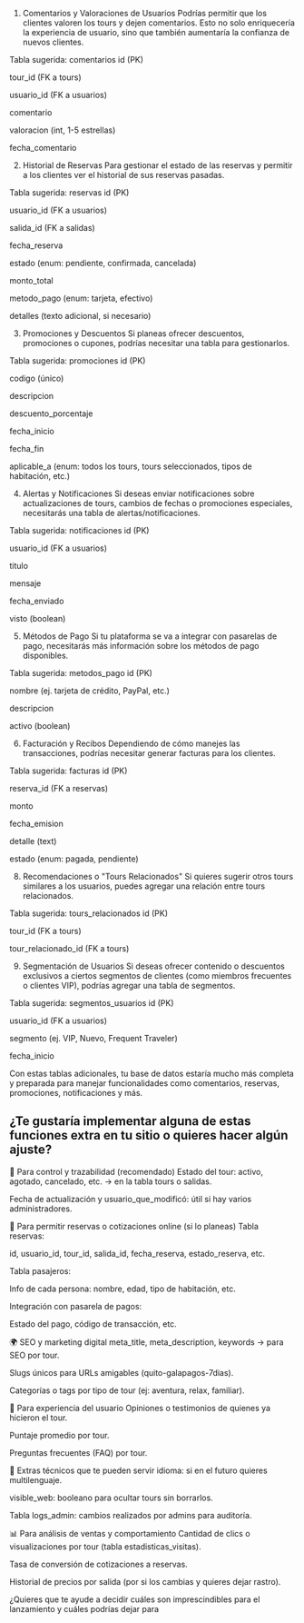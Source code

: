 1. Comentarios y Valoraciones de Usuarios
Podrías permitir que los clientes valoren los tours y dejen comentarios. Esto no solo enriquecería la experiencia de usuario, sino que también aumentaría la confianza de nuevos clientes.

Tabla sugerida: comentarios
id (PK)

tour_id (FK a tours)

usuario_id (FK a usuarios)

comentario

valoracion (int, 1-5 estrellas)

fecha_comentario

2. Historial de Reservas
Para gestionar el estado de las reservas y permitir a los clientes ver el historial de sus reservas pasadas.

Tabla sugerida: reservas
id (PK)

usuario_id (FK a usuarios)

salida_id (FK a salidas)

fecha_reserva

estado (enum: pendiente, confirmada, cancelada)

monto_total

metodo_pago (enum: tarjeta, efectivo)

detalles (texto adicional, si necesario)

3. Promociones y Descuentos
Si planeas ofrecer descuentos, promociones o cupones, podrías necesitar una tabla para gestionarlos.

Tabla sugerida: promociones
id (PK)

codigo (único)

descripcion

descuento_porcentaje

fecha_inicio

fecha_fin

aplicable_a (enum: todos los tours, tours seleccionados, tipos de habitación, etc.)

4. Alertas y Notificaciones
Si deseas enviar notificaciones sobre actualizaciones de tours, cambios de fechas o promociones especiales, necesitarás una tabla de alertas/notificaciones.

Tabla sugerida: notificaciones
id (PK)

usuario_id (FK a usuarios)

titulo

mensaje

fecha_enviado

visto (boolean)

5. Métodos de Pago
Si tu plataforma se va a integrar con pasarelas de pago, necesitarás más información sobre los métodos de pago disponibles.

Tabla sugerida: metodos_pago
id (PK)

nombre (ej. tarjeta de crédito, PayPal, etc.)

descripcion

activo (boolean)

6. Facturación y Recibos
Dependiendo de cómo manejes las transacciones, podrías necesitar generar facturas para los clientes.

Tabla sugerida: facturas
id (PK)

reserva_id (FK a reservas)

monto

fecha_emision

detalle (text)

estado (enum: pagada, pendiente)



8. Recomendaciones o "Tours Relacionados"
Si quieres sugerir otros tours similares a los usuarios, puedes agregar una relación entre tours relacionados.

Tabla sugerida: tours_relacionados
id (PK)

tour_id (FK a tours)

tour_relacionado_id (FK a tours)

9. Segmentación de Usuarios
Si deseas ofrecer contenido o descuentos exclusivos a ciertos segmentos de clientes (como miembros frecuentes o clientes VIP), podrías agregar una tabla de segmentos.

Tabla sugerida: segmentos_usuarios
id (PK)

usuario_id (FK a usuarios)

segmento (ej. VIP, Nuevo, Frequent Traveler)

fecha_inicio

Con estas tablas adicionales, tu base de datos estaría mucho más completa y preparada para manejar funcionalidades como comentarios, reservas, promociones, notificaciones y más.

¿Te gustaría implementar alguna de estas funciones extra en tu sitio o quieres hacer algún ajuste?
------------------------------
🔄 Para control y trazabilidad (recomendado)
Estado del tour: activo, agotado, cancelado, etc. → en la tabla tours o salidas.

Fecha de actualización y usuario_que_modificó: útil si hay varios administradores.

🧾 Para permitir reservas o cotizaciones online (si lo planeas)
Tabla reservas:

id, usuario_id, tour_id, salida_id, fecha_reserva, estado_reserva, etc.

Tabla pasajeros:

Info de cada persona: nombre, edad, tipo de habitación, etc.

Integración con pasarela de pagos:

Estado del pago, código de transacción, etc.

🌍 SEO y marketing digital
meta_title, meta_description, keywords → para SEO por tour.

Slugs únicos para URLs amigables (quito-galapagos-7dias).

Categorías o tags por tipo de tour (ej: aventura, relax, familiar).

🌟 Para experiencia del usuario
Opiniones o testimonios de quienes ya hicieron el tour.

Puntaje promedio por tour.

Preguntas frecuentes (FAQ) por tour.

🔧 Extras técnicos que te pueden servir
idioma: si en el futuro quieres multilenguaje.

visible_web: booleano para ocultar tours sin borrarlos.

Tabla logs_admin: cambios realizados por admins para auditoría.

📊 Para análisis de ventas y comportamiento
Cantidad de clics o visualizaciones por tour (tabla estadisticas_visitas).

Tasa de conversión de cotizaciones a reservas.

Historial de precios por salida (por si los cambias y quieres dejar rastro).

¿Quieres que te ayude a decidir cuáles son imprescindibles para el lanzamiento y cuáles podrías dejar para